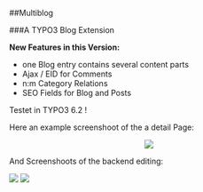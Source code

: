 ##Multiblog


###A TYPO3 Blog Extension


**New Features in this Version:**
* one Blog entry contains several content parts
* Ajax / EID for Comments
* n:m Category Relations
* SEO Fields for Blog and Posts

Testet in TYPO3 6.2 !

Here an example screenshoot of the a detail Page:

<p align="center" >
  <img src="https://raw.github.com/klaus-ger/multiblog/master/Documentation/singleview.png" >
</p>
And Screenshoots of the backend editing:
<p align="left" >
  <img src="https://raw.github.com/klaus-ger/multiblog/master/Documentation/backendediting1.png" >
<img src="https://raw.github.com/klaus-ger/multiblog/master/Documentation/backendediting2.png" >
</p>
